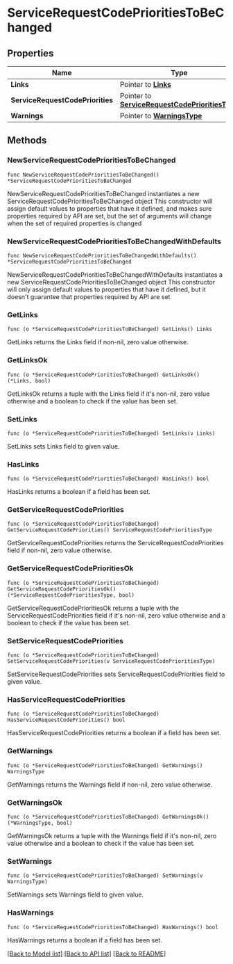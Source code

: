 # ServiceRequestCodePrioritiesToBeChanged

## Properties

Name | Type | Description | Notes
------------ | ------------- | ------------- | -------------
**Links** | Pointer to [**Links**](Links.md) |  | [optional] 
**ServiceRequestCodePriorities** | Pointer to [**ServiceRequestCodePrioritiesType**](ServiceRequestCodePrioritiesType.md) |  | [optional] 
**Warnings** | Pointer to [**WarningsType**](WarningsType.md) |  | [optional] 

## Methods

### NewServiceRequestCodePrioritiesToBeChanged

`func NewServiceRequestCodePrioritiesToBeChanged() *ServiceRequestCodePrioritiesToBeChanged`

NewServiceRequestCodePrioritiesToBeChanged instantiates a new ServiceRequestCodePrioritiesToBeChanged object
This constructor will assign default values to properties that have it defined,
and makes sure properties required by API are set, but the set of arguments
will change when the set of required properties is changed

### NewServiceRequestCodePrioritiesToBeChangedWithDefaults

`func NewServiceRequestCodePrioritiesToBeChangedWithDefaults() *ServiceRequestCodePrioritiesToBeChanged`

NewServiceRequestCodePrioritiesToBeChangedWithDefaults instantiates a new ServiceRequestCodePrioritiesToBeChanged object
This constructor will only assign default values to properties that have it defined,
but it doesn't guarantee that properties required by API are set

### GetLinks

`func (o *ServiceRequestCodePrioritiesToBeChanged) GetLinks() Links`

GetLinks returns the Links field if non-nil, zero value otherwise.

### GetLinksOk

`func (o *ServiceRequestCodePrioritiesToBeChanged) GetLinksOk() (*Links, bool)`

GetLinksOk returns a tuple with the Links field if it's non-nil, zero value otherwise
and a boolean to check if the value has been set.

### SetLinks

`func (o *ServiceRequestCodePrioritiesToBeChanged) SetLinks(v Links)`

SetLinks sets Links field to given value.

### HasLinks

`func (o *ServiceRequestCodePrioritiesToBeChanged) HasLinks() bool`

HasLinks returns a boolean if a field has been set.

### GetServiceRequestCodePriorities

`func (o *ServiceRequestCodePrioritiesToBeChanged) GetServiceRequestCodePriorities() ServiceRequestCodePrioritiesType`

GetServiceRequestCodePriorities returns the ServiceRequestCodePriorities field if non-nil, zero value otherwise.

### GetServiceRequestCodePrioritiesOk

`func (o *ServiceRequestCodePrioritiesToBeChanged) GetServiceRequestCodePrioritiesOk() (*ServiceRequestCodePrioritiesType, bool)`

GetServiceRequestCodePrioritiesOk returns a tuple with the ServiceRequestCodePriorities field if it's non-nil, zero value otherwise
and a boolean to check if the value has been set.

### SetServiceRequestCodePriorities

`func (o *ServiceRequestCodePrioritiesToBeChanged) SetServiceRequestCodePriorities(v ServiceRequestCodePrioritiesType)`

SetServiceRequestCodePriorities sets ServiceRequestCodePriorities field to given value.

### HasServiceRequestCodePriorities

`func (o *ServiceRequestCodePrioritiesToBeChanged) HasServiceRequestCodePriorities() bool`

HasServiceRequestCodePriorities returns a boolean if a field has been set.

### GetWarnings

`func (o *ServiceRequestCodePrioritiesToBeChanged) GetWarnings() WarningsType`

GetWarnings returns the Warnings field if non-nil, zero value otherwise.

### GetWarningsOk

`func (o *ServiceRequestCodePrioritiesToBeChanged) GetWarningsOk() (*WarningsType, bool)`

GetWarningsOk returns a tuple with the Warnings field if it's non-nil, zero value otherwise
and a boolean to check if the value has been set.

### SetWarnings

`func (o *ServiceRequestCodePrioritiesToBeChanged) SetWarnings(v WarningsType)`

SetWarnings sets Warnings field to given value.

### HasWarnings

`func (o *ServiceRequestCodePrioritiesToBeChanged) HasWarnings() bool`

HasWarnings returns a boolean if a field has been set.


[[Back to Model list]](../README.md#documentation-for-models) [[Back to API list]](../README.md#documentation-for-api-endpoints) [[Back to README]](../README.md)



